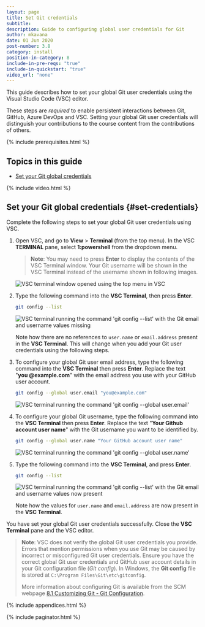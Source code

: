 ```yaml
---
layout: page
title: Set Git credentials
subtitle:
description: Guide to configuring global user credentials for Git
author: mkavana
date: 01 Jun 2020
post-number: 3.8
category: install
position-in-category: 8
include-in-pre-reqs: "true"
include-in-quickstart: "true"
video_url: "none"
---
```


This guide describes how to set your global Git user credentials using the Visual Studio Code (VSC) editor.

These steps are *required* to enable persistent interactions between Git, GitHub, Azure DevOps and VSC. Setting your global Git user credentials will distinguish your contributions to the course content from the contributions of others.

{% include prerequisites.html %}

## Topics in this guide

- [Set your Git global credentials](#set-credentials)

{% include video.html %}

## Set your Git global credentials {#set-credentials}

Complete the following steps to set your global Git user credentials using VSC.

1. Open VSC, and go to **View** > **Terminal** (from the top menu). In the VSC **TERMINAL** pane, select **1:powershell** from the dropdown menu.

    > **Note**: You may need to press **Enter** to display the contents of the VSC Terminal window. Your Git username will be shown in the VSC Terminal instead of the username shown in following images.

    ![VSC terminal window opened using the top menu in VSC](../assets/images/03-install/git-credentials/credentials-001.png)

2. Type the following command into the **VSC Terminal**, then press **Enter**.

    ```bash
    git config --list
    ```

    ![VSC terminal running the command 'git config --list' with the Git email and username values missing](../assets/images/03-install/git-credentials/credentials-002.png)

    Note how there are no references to `user.name` or `email.address` present in the **VSC Terminal**. This will change when you add your Git user credentials using the following steps.

3. To configure your global Git user email address, type the following command into the **VSC Terminal** then press **Enter**. Replace the text "**you @example.com**" with the email address you use with your GitHub user account.

    ```bash
    git config --global user.email "you@example.com"
    ```

    ![VSC terminal running the command 'git config --global user.email'](../assets/images/03-install/git-credentials/credentials-003.png)

4. To configure your global Git username, type the following command into the **VSC Terminal** then press **Enter**. Replace the text "**Your Github account user name**" with the Git username you want to be identified by.

    ```bash
    git config --global user.name "Your GitHub account user name"
    ```

    ![VSC terminal running the command 'git config --global user.name'](../assets/images/03-install/git-credentials/credentials-004.png)

5. Type the following command into the **VSC Terminal**, and press **Enter**.

    ```bash
    git config --list
    ```

    ![VSC terminal running the command 'git config --list' with the Git email and username values now present](../assets/images/03-install/git-credentials/credentials-005.png)

    Note how the values for `user.name` and `email.address` are now present in the **VSC Terminal**.

You have set your global Git user credentials successfully. Close the **VSC Terminal** pane and the VSC editor.

> **Note**: VSC does not verify the global Git user credentials you provide. Errors that mention permissions when you use Git may be caused by incorrect or misconfigured Git user credentials. Ensure you have the correct global Git user credentials and GitHub user account details in your Git configuration file (*Git config*). In Windows, the **Git config** file is stored at `C:\Program Files\Git\etc\gitconfig`.
>
> More information about configuring Git is available from the SCM webpage [8.1 Customizing Git - Git Configuration](https://www.git-scm.com/book/en/v2/Customizing-Git-Git-Configuration).

{% include appendices.html %}

{% include paginator.html %}
